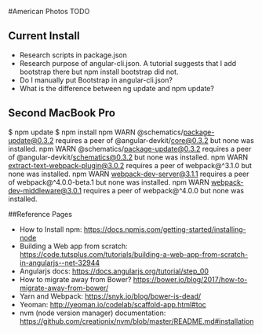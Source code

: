 #American Photos TODO

## Current Install
* Research scripts in package.json
* Research purpose of angular-cli.json. A tutorial suggests that I add bootstrap there but npm install bootstrap did not.
* Do I manually put Bootstrap in angular-cli.json?
* What is the difference between ng update and npm update?


## Second MacBook Pro
$ npm update
$ npm install
npm WARN @schematics/package-update@0.3.2 requires a peer of @angular-devkit/core@0.3.2 but none was installed.
npm WARN @schematics/package-update@0.3.2 requires a peer of @angular-devkit/schematics@0.3.2 but none was installed.
npm WARN extract-text-webpack-plugin@3.0.2 requires a peer of webpack@^3.1.0 but none was installed.
npm WARN webpack-dev-server@3.1.1 requires a peer of webpack@^4.0.0-beta.1 but none was installed.
npm WARN webpack-dev-middleware@3.0.1 requires a peer of webpack@^4.0.0 but none was installed.


##Reference Pages
* How to Install npm: https://docs.npmjs.com/getting-started/installing-node
* Building a Web app from scratch: https://code.tutsplus.com/tutorials/building-a-web-app-from-scratch-in-angularjs--net-32944
* Angularjs docs: https://docs.angularjs.org/tutorial/step_00
* How to migrate away from Bower? https://bower.io/blog/2017/how-to-migrate-away-from-bower/
* Yarn and Webpack: https://snyk.io/blog/bower-is-dead/
* Yeoman: http://yeoman.io/codelab/scaffold-app.html#toc
* nvm (node version manager) documentation: https://github.com/creationix/nvm/blob/master/README.md#installation

